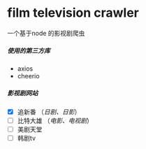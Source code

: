 # film television crawler
一个基于node 的影视剧爬虫

##### 使用的第三方库

- axios
- cheerio



##### 影视剧网站

- [x] 追新番 （*日剧、日影*）
- [ ] 比特大雄 （*电影、电视剧*）
- [ ] 美剧天堂
- [ ] 韩剧tv

